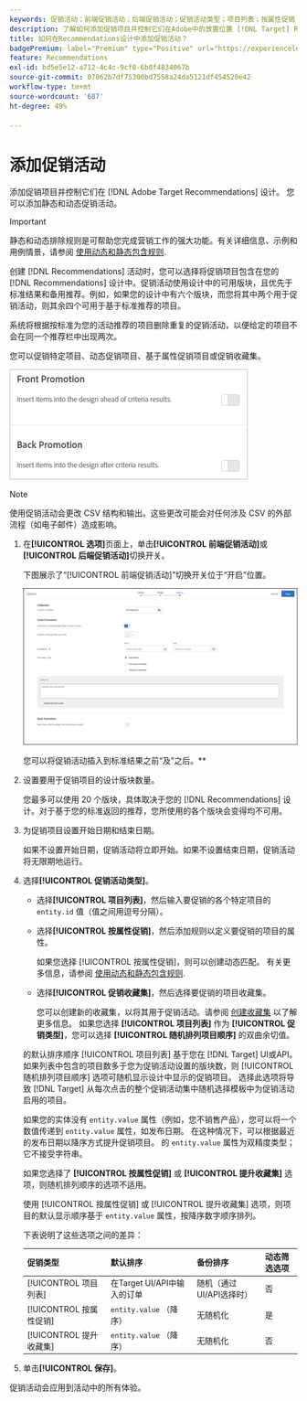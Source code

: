 ```yaml
---
keywords: 促销活动；前端促销活动；后端促销活动；促销活动类型；项目列表；按属性促销；促销收藏集
description: 了解如何添加促销项目并控制它们在Adobe中的放置位置 [!DNL Target] Recommendations设计。 您可以添加静态和动态促销活动。
title: 如何在Recommendations设计中添加促销活动？
badgePremium: label="Premium" type="Positive" url="https://experienceleague.adobe.com/docs/target/using/introduction/intro.html?lang=en#premium newtab=true" tooltip="See what's included in Target Premium."
feature: Recommendations
exl-id: bd5e5e12-a712-4c4c-9cf8-6b0f4834067b
source-git-commit: 07062b7df75300bd7558a24da5121df454520e42
workflow-type: tm+mt
source-wordcount: '687'
ht-degree: 49%

---
```


# 添加促销活动

添加促销项目并控制它们在 [!DNL Adobe Target Recommendations] 设计。 您可以添加静态和动态促销活动。

>[!IMPORTANT]
>
>静态和动态排除规则是可帮助您完成营销工作的强大功能。有关详细信息、示例和用例情景，请参阅 [使用动态和静态包含规则](/help/main/c-recommendations/c-algorithms/use-dynamic-and-static-inclusion-rules.md#concept_4CB5C0FA705D4E449BD0B37B3D987F9F).

创建 [!DNL Recommendations] 活动时，您可以选择将促销项目包含在您的 [!DNL Recommendations] 设计中。促销活动使用设计中的可用版块，且优先于标准结果和备用推荐。例如，如果您的设计中有六个版块，而您将其中两个用于促销活动，则其余四个可用于基于标准推荐的项目。

系统将根据按标准为您的活动推荐的项目删除重复的促销活动，以便给定的项目不会在同一个推荐栏中出现两次。

您可以促销特定项目、动态促销项目、基于属性促销项目或促销收藏集。

![[!UICONTROL 前端促销] 和 [!UICONTROL 后退促销] 选项 [!DNL Target] UI](assets/add_promotion_toggles.png)

>[!NOTE]
>
>使用促销活动会更改 CSV 结构和输出。这些更改可能会对任何涉及 CSV 的外部流程（如电子邮件）造成影响。

1. 在&#x200B;**[!UICONTROL 选项]**&#x200B;页面上，单击&#x200B;**[!UICONTROL 前端促销活动]**&#x200B;或&#x200B;**[!UICONTROL 后端促销活动]**&#x200B;切换开关。

   下图展示了“[!UICONTROL 前端促销活动]”切换开关位于“开启”位置。

   ![“添加前端促销活动”选项](/help/main/c-recommendations/t-create-recs-activity/assets/add_promotion_front.png)

   您可以将促销活动插入到标准结果之前“及”之后。**

1. 设置要用于促销项目的设计版块数量。

   您最多可以使用 20 个版块，具体取决于您的 [!DNL Recommendations] 设计。对于基于您的标准返回的推荐，您所使用的各个版块会变得均不可用。

1. 为促销项目设置开始日期和结束日期。

   如果不设置开始日期，促销活动将立即开始。如果不设置结束日期，促销活动将无限期地运行。

1. 选择&#x200B;**[!UICONTROL 促销活动类型]**。

   * 选择&#x200B;**[!UICONTROL 项目列表]**，然后输入要促销的各个特定项目的 `entity.id` 值（值之间用逗号分隔）。

   * 选择&#x200B;**[!UICONTROL 按属性促销]**，然后添加规则以定义要促销的项目的属性。

      如果您选择 [!UICONTROL 按属性促销]，则可以创建动态匹配。 有关更多信息，请参阅 [使用动态和静态包含规则](/help/main/c-recommendations/c-algorithms/use-dynamic-and-static-inclusion-rules.md#concept_4CB5C0FA705D4E449BD0B37B3D987F9F).

   * 选择&#x200B;**[!UICONTROL 促销收藏集]**，然后选择要促销的项目收藏集。

      您可以创建新的收藏集，以将其用于促销活动。请参阅 [创建收藏集](/help/main/c-recommendations/c-products/collections.md#task_1256DFF6842141FCAADD9E1428EF7F08) 以了解更多信息。
   如果您选择 **[!UICONTROL 项目列表]** 作为 **[!UICONTROL 促销类型]**，您可以选择 **[!UICONTROL 随机排列项目顺序]** 的双曲余切值。

   的默认排序顺序 [!UICONTROL 项目列表] 基于您在 [!DNL Target] UI或API。 如果列表中包含的项目数多于您为促销活动设置的版块数，则 [!UICONTROL 随机排列项目顺序] 选项可随机显示设计中显示的促销项目。 选择此选项将导致 [!DNL Target] 从每次点击的整个促销活动集中随机选择模板中为促销活动启用的项目。

   如果您的实体没有 `entity.value` 属性（例如，您不销售产品），您可以将一个数值传递到 `entity.value` 属性，如发布日期。 在这种情况下，可以根据最近的发布日期以降序方式提升促销项目。 的 `entity.value` 属性为双精度类型；它不接受字符串。

   如果您选择了 **[!UICONTROL 按属性促销]** 或 **[!UICONTROL 提升收藏集]** 选项，则随机排列顺序的选项不适用。

   使用 [!UICONTROL 按属性促销] 或 [!UICONTROL 提升收藏集] 选项，则项目的默认显示顺序基于 `entity.value` 属性，按降序数字顺序排列。

   下表说明了这些选项之间的差异：

   | 促销类型 | 默认排序 | 备份排序 | 动态筛选选项 |
   | --- | --- | --- | --- |
   | [!UICONTROL 项目列表] | 在Target UI/API中输入的订单 | 随机（通过UI/API选择时） | 否 |
   | [!UICONTROL 按属性促销] | `entity.value` （降序） | 无随机化 | 是 |
   | [!UICONTROL 提升收藏集] | `entity.value` （降序） | 无随机化 | 否 |

1. 单击&#x200B;**[!UICONTROL 保存]**。

促销活动会应用到活动中的所有体验。
